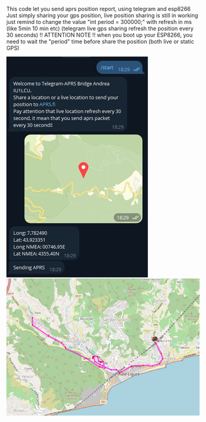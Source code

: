 This code let you send aprs position report, using telegram and esp8266
Just simply sharing your gps position, live position sharing is still in working just remind to change the value "int period = 300000;" with refresh in ms (like 5min 10 min etc)
(telegram live gps sharing refresh the position every 30 seconds)
!! ATTENTION NOTE !!
when you boot up your ESP8266, you need to wait the "period" time before share the position (both live or static GPS)


![Screenshot ESP](https://raw.githubusercontent.com/IU1LCU/Telegram-APRS-bridge-ESP8266/refs/heads/main/screenshot-telegram.jpg)
![Screenshot ESP](https://raw.githubusercontent.com/IU1LCU/Telegram-APRS-bridge-ESP8266/refs/heads/main/aprs-track.png)
